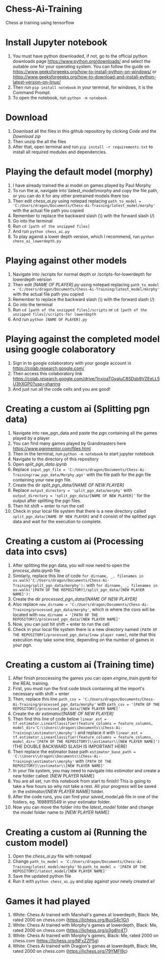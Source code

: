 # Chess-Ai-Training
 Chess ai training using tensorflow
# Install Jupyter notebook
1. You must have python downloaded, if not, go to the official python downloads page https://www.python.org/downloads/ and select the suitable one for your operating system. You can follow the guide on https://www.geeksforgeeks.org/how-to-install-python-on-windows/ or https://www.geeksforgeeks.org/how-to-download-and-install-python-latest-version-on-linux/
2. Then run `pip install notebook` in your terminal, for windows, it is the Command Prompt.
3. To open the notebook, run `python -m notebook`
# Download
1.  Download all the files in this github repository by clicking *Code* and the *Download zip*
2.  Then unzip the all the files
3.  After that, open terminal and run `pip install -r requirements.txt` to install all required modules and dependencies.
# Playing the default model (morphy)
1. I have already trained the ai model on games played by Paul Morphy
2. To run the ai, navigate into \latest_model\morphy and copy the file path, or you can do it for any other pretrained models there too
3. Then edit *chess_ai.py* using notepad replacing `path_to_model = 'C:/Users/dragon/Documents/Chess-Ai-Training/latest_model/morphy'` with the actual file path you copied
4. Remember to replace the backward slash (\\) with the forward slash (/)
5. Go into the terminal
6. Run `cd [path of the unzipped files]`
7. And run `python chess_ai.py`
8. To play against a lower depth version, which I recommend, run `python chess_ai_lowerdepth.py`
# Playing against other models
1. Navigate into /scripts for normal depth or /scripts-for-lowerdepth for lowerdepth version
2. Then edit *[NAME OF PLAYER].py* using notepad replacing `path_to_model = 'C:/Users/dragon/Documents/Chess-Ai-Training/latest_model/morphy'` with the actual file path you copied
3. Remember to replace the backward slash (\\) with the forward slash (/)
4. Go into the terminal
5. Run `cd [path of the unzipped files]/scripts` or `cd [path of the unzipped files]/scripts-for lowerdepth` 
6. And run `python [NAME OF PLAYER].py`
# Playing against the completed model using google colaboratory
1. Sign in to google colaboratory with your google account in https://colab.research.google.com/
2. Then access this colaboratory link https://colab.research.google.com/drive/1nxjoaTGyaluC8SDsb9VZEeLL5U3hXGP0?usp=sharing
3. And just run all the code cells and you are good!
# Creating a custom ai (Splitting pgn data)
1. Navigate into raw_pgn_data and paste the pgn containing all the games played by a player
2. You can find many games played by Grandmasters here https://www.pgnmentor.com/files.html
3. Then in the terminal, run `python -m notebook` to start jupyter notebook
4. Navigate to the directory of this repository
5. Open *split_pgn_data.ipynb*
6. Replace `input_pgn_file = 'C:/Users/dragon/Documents/Chess-Ai-Training/raw_pgn_data/Morphy.pgn'` with the file path for the pgn file containing your new pgn file.
7. Create the dir *split_pgn_data/[NAME OF NEW PLAYER]* 
8. Replace `output_directory = 'split_pgn_data/morphy'` with `output_directory = 'split_pgn_data/[NAME OF NEW PLAYER]'` for the output after splitting the pgn files. 
9. Then hit shift + enter to run the cell
10. Check in your local file system that there is a new directory called `split_pgn_data/[NAME OF NEW PLAYER]` and it consist of the splitted pgn data and wait for the execution to complete.
# Creating a custom ai (Processing data into csvs)
1. After splitting the pgn data, you will now need to open the *process_data.ipynb* file
2. Similarly, replace this line of code `for dirname, _, filenames in os.walk('C:/Users/dragon/Documents/Chess-Ai-Training/split_pgn_data/morphy'):` with `for dirname, _, filenames in os.walk('[PATH OF THE REPOSITORY]/split_pgn_data/[NEW PLAYER NAME]'):`
3. Create the dir *processed_pgn_data/[NAME OF NEW PLAYER]* 
4. Also replace `new_dirname = 'C:/Users/dragon/Documents/Chess-Ai-Training/processed_pgn_data/morphy'`, which is where the csvs will be located with `new_dirname = '[PATH OF THE REPOSITORY]/processed_pgn_data/[NEW PLAYER NAME]'`
5. Now, you can just hit shift + enter to run the cell
6. Check in your local file system there is a new directory named `[PATH OF THE REPOSITORY]/processed_pgn_data/[new player name]`, note that this execution may take some time, depending on the number of games in your pgn.
# Creating a custom ai (Training time)
1. After finish proccessing the games you can open *engine_train.ipynb* for the REAL training.
2. First, you must run the first code block containing all the import's necessary with shift + enter
3. Then, replace this line `path_csv = 'C:/Users/dragon/Documents/Chess-Ai-Training/processed_pgn_data/morphy'` with `path_csv = '[PATH OF THE REPOSITORY]/processed_pgn_data/[NEW PLAYER NAME]'`
4. Create the dir *estimator/[NAME OF NEW PLAYER]* 
5. Then find this line of code below `linear_est = tf.estimator.LinearClassifier(feature_columns = feature_columns, model_dir='C:\\Users\\dragon\\Documents\\Chess-Ai-Training\\estimator\\morphy')` and replace it with `linear_est = tf.estimator.LinearClassifier(feature_columns = feature_columns, model_dir='[PATH OF THE REPOSITORY]\\estimator\\[NEW PLAYER NAME]')` !THE DOUBLE BACKWARD SLASH IS IMPORTANT HERE!
6. Then replace the estimator base path `estimator_base_path = 'C:\\Users\\dragon\\Documents\\Chess-Ai-Training\\estimator\\morphy'` with `[PATH OF THE REPOSITORY]\\estimator\\[NEW PLAYER NAME]'`
7. In your file system, you may need to navigate into *estimator* and create a new folder called: [NEW PLAYER NAME]
8. You are all set, run this notebook from start to finish! This is going to take a few hours so why not take a rest. All your progress will be saved in the *estimator/[NEW PLAYER NAME]* folder.
9. After the code runs, you can find your *saved_model.pb* file in one of the folders, eg. 1698915549 in your estimator folder.
10. Now you can move the folder into the *latest_model* folder and change the model folder name to *[NEW PLAYER NAME]*
# Creating a custom ai (Running the custom model)
1. Open the *chess_ai.py* file with notepad
2. Change `path_to_model = 'C:/Users/dragon/Documents/Chess-Ai-Training/latest_model/morphy'` to `path_to_model = '[PATH OF THE REPOSITORY]/latest_model/[NEW PLAYER NAME]'`
3. Save the updated python file
4. Run it with `python chess_ai.py` and play against your newly created ai!
# Games it had played
1. White: Chess Ai trained with Marshall's games at lowerdepth, Black: Me, rated 2000 on chess.com (https://lichess.org/8uxS4c1G/)
2. White: Chess Ai trained with Morphy's games at lowerdepth, Black: Me, rated 2000 on chess.com (https://lichess.org/o3g4hr4T)
3. White: Chess Ai trained with Morphy's games, Black: Me, rated 2000 on chess.com (https://lichess.org/NFxZZP5g)
4. White: Chess Ai trained with Dragjon's games at lowerdepth, Black: Me, rated 2000 on chess.com (https://lichess.org/79YMFl9c)
